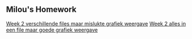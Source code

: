 ## Milou's Homework
[Week 2 verschillende files maar mislukte grafiek weergave](https://miloubis.github.io/DataProcessing/Homework/week-2/index.html)
[Week 2 alles in een file maar goede grafiek weergave](https://miloubis.github.io/DataProcessing/Homework/week-2/originalincldata.html)


